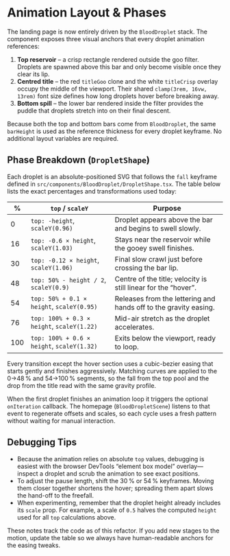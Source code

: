# Animation Layout & Phases

The landing page is now entirely driven by the `BloodDroplet` stack. The component exposes three visual anchors that every droplet animation references:

1. **Top reservoir** – a crisp rectangle rendered outside the goo filter. Droplets are spawned above this bar and only become visible once they clear its lip.
2. **Centred title** – the red `titleGoo` clone and the white `titleCrisp` overlay occupy the middle of the viewport. Their shared `clamp(3rem, 16vw, 13rem)` font size defines how long droplets hover before breaking away.
3. **Bottom spill** – the lower bar rendered inside the filter provides the puddle that droplets stretch into on their final descent.

Because both the top and bottom bars come from `BloodDroplet`, the same `barHeight` is used as the reference thickness for every droplet keyframe. No additional layout variables are required.

## Phase Breakdown (`DropletShape`)

Each droplet is an absolute-positioned SVG that follows the `fall` keyframe defined in `src/components/BloodDroplet/DropletShape.tsx`. The table below lists the exact percentages and transformations used today:

| %    | `top` / `scaleY`                                         | Purpose |
| ---- | -------------------------------------------------------- | ------- |
| 0    | `top: -height`, `scaleY(0.96)`                           | Droplet appears above the bar and begins to swell slowly. |
| 16   | `top: -0.6 × height`, `scaleY(1.03)`                     | Stays near the reservoir while the gooey swell finishes. |
| 30   | `top: -0.12 × height`, `scaleY(1.06)`                    | Final slow crawl just before crossing the bar lip. |
| 48   | `top: 50% - height / 2`, `scaleY(0.9)`                   | Centre of the title; velocity is still linear for the “hover”. |
| 54   | `top: 50% + 0.1 × height`, `scaleY(0.95)`                | Releases from the lettering and hands off to the gravity easing. |
| 76   | `top: 100% + 0.3 × height`, `scaleY(1.22)`               | Mid-air stretch as the droplet accelerates. |
| 100  | `top: 100% + 0.6 × height`, `scaleY(1.32)`               | Exits below the viewport, ready to loop. |

Every transition except the hover section uses a cubic-bezier easing that starts gently and finishes aggressively. Matching curves are applied to the 0→48 % and 54→100 % segments, so the fall from the top pool and the drop from the title read with the same gravity profile.

When the first droplet finishes an animation loop it triggers the optional `onIteration` callback. The homepage (`BloodDropletScene`) listens to that event to regenerate offsets and scales, so each cycle uses a fresh pattern without waiting for manual interaction.

## Debugging Tips

- Because the animation relies on absolute `top` values, debugging is easiest with the browser DevTools “element box model” overlay—inspect a droplet and scrub the animation to see exact positions.
- To adjust the pause length, shift the 30 % or 54 % keyframes. Moving them closer together shortens the hover; spreading them apart slows the hand-off to the freefall.
- When experimenting, remember that the droplet height already includes its `scale` prop. For example, a scale of `0.5` halves the computed `height` used for all `top` calculations above.

These notes track the code as of this refactor. If you add new stages to the motion, update the table so we always have human-readable anchors for the easing tweaks.
